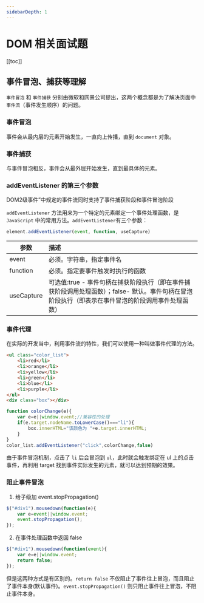 ```yaml
---
sidebarDepth: 1
---
```


# DOM 相关面试题
[[toc]]
## 事件冒泡、捕获等理解
`事件冒泡` 和 `事件捕获` 分别由微软和网景公司提出，这两个概念都是为了解决页面中`事件流`（事件发生顺序）的问题。
### 事件冒泡
事件会从最内层的元素开始发生，一直向上传播，直到 `document` 对象。

### 事件捕获
与事件冒泡相反，事件会从最外层开始发生，直到最具体的元素。

### addEventListener 的第三个参数
DOM2级事件”中规定的事件流同时支持了事件捕获阶段和事件冒泡阶段

`addEventListener` 方法用来为一个特定的元素绑定一个事件处理函数，是 `JavaScript` 中的常用方法。`addEventListener`有三个参数：
```js
element.addEventListener(event, function, useCapture)
```

| 参数        | 描述           |
| ------------- |:------------- |
| event      | 必须。字符串，指定事件名 |
| function      | 必须。指定要事件触发时执行的函数 |
| useCapture | 可选值:true - 事件句柄在捕获阶段执行（即在事件捕获阶段调用处理函数）；false- 默认。事件句柄在冒泡阶段执行（即表示在事件冒泡的阶段调用事件处理函数） |

### 事件代理
在实际的开发当中，利用事件流的特性，我们可以使用一种叫做事件代理的方法。
```html
<ul class="color_list">        
    <li>red</li>        
    <li>orange</li>        
    <li>yellow</li>        
    <li>green</li>        
    <li>blue</li>        
    <li>purple</li>    
</ul>
<div class="box"></div>
```
```js
function colorChange(e){                
    var e=e||window.event;//兼容性的处理         
    if(e.target.nodeName.toLowerCase()==="li"){                    
        box.innerHTML="该颜色为 "+e.target.innerHTML;                
    }                            
}            
color_list.addEventListener("click",colorChange,false)
```
由于事件冒泡机制，点击了 `li` 后会冒泡到 `ul`，此时就会触发绑定在 ul 上的点击事件，再利用 target 找到事件实际发生的元素，就可以达到预期的效果。

### 阻止事件冒泡
1. 给子级加 event.stopPropagation()
```js
$("#div1").mousedown(function(e){
    var e=event||window.event;
    event.stopPropagation();
});
```
2. 在事件处理函数中返回 false
```js
$("#div1").mousedown(function(event){
    var e=e||window.event;
    return false;
});
```
但是这两种方式是有区别的。`return false` 不仅阻止了事件往上冒泡，而且阻止了事件本身(默认事件)。`event.stopPropagation()` 则只阻止事件往上冒泡，不阻止事件本身。












